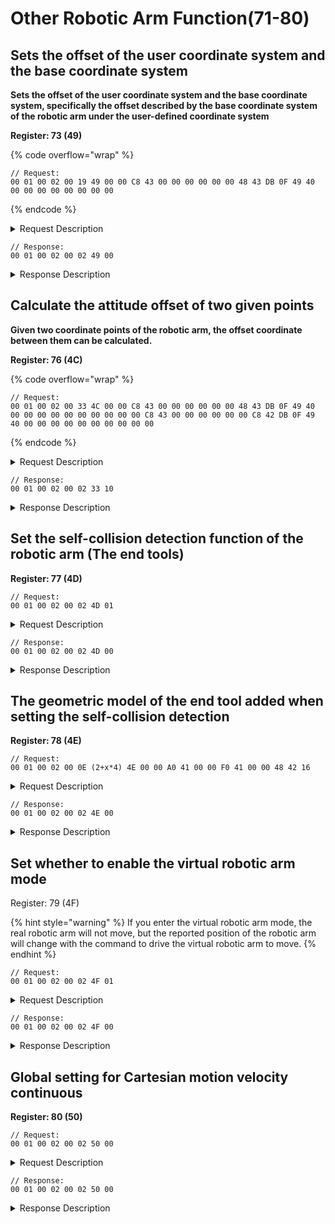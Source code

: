 # Other Robotic Arm Function(71-80)

## Sets the offset of the user coordinate system and the base coordinate system

**Sets the offset of the user coordinate system and the base coordinate system, specifically the offset described by the base coordinate system of the robotic arm under the user-defined coordinate system**

**Register: 73 (49)**

{% code overflow="wrap" %}
```
// Request:
00 01 00 02 00 19 49 00 00 C8 43 00 00 00 00 00 00 48 43 DB 0F 49 40 00 00 00 00 00 00 00 00    
```
{% endcode %}

<details>

<summary>Request Description</summary>

```
//00 01    U16, Transaction ID
//00 02    U16, Protocol Identifier
//00 19    U16, Length 
//49       U8, Register
//00 00 C8 43	fp32, Cartesian offset X=400mm
//00 00 00 00	fp32, Cartesian offset Y=0
//00 00 48 43	fp32, Cartesian offset Z=200mm
//DB 0F 49 40	fp32, Cartesian offset Roll=πrad
//00 00 00 00	fp32, Cartesian offset Pitch=0
//00 00 00 00	fp32, Cartesian offset Yaw=0
```

</details>

```
// Response:
00 01 00 02 00 02 49 00
```

<details>

<summary>Response Description</summary>

```
//00 01    U16, Transaction ID
//00 02    U16, Protocol Identifier
//00 02    U16, Length 
//49       U8, Register
//00       U8, State
```

</details>







## Calculate the attitude offset of two given points

**Given two coordinate points of the robotic arm, the offset coordinate between them can be calculated.**

**Register: 76 (4C)**

{% code overflow="wrap" %}
```
// Request:
00 01 00 02 00 33 4C 00 00 C8 43 00 00 00 00 00 00 48 43 DB 0F 49 40 00 00 00 00 00 00 00 00 00 00 C8 43 00 00 00 00 00 00 C8 42 DB 0F 49 40 00 00 00 00 00 00 00 00 00 00   
```
{% endcode %}

<details>

<summary>Request Description</summary>

```
//00 01    U16, Transaction ID
//00 02    U16, Protocol Identifier
//00 33    U16, Length 
//4C       U8, Register
//00 00 C8 43	fp32, X=400
//00 00 00 00	fp32, Y=0
//00 00 48 43	fp32, Z=200
//DB 0F 49 40	fp32, Roll=π
//00 00 00 00	fp32, Pitch=0
//00 00 00 00	fp32, Yaw=0
//00 00 C8 43	fp32, X=400
//00 00 00 00	fp32, Y=0
//00 00 C8 42	fp32, Z=100
//DB 0F 49 40	fp32, Roll=π
//00 00 00 00	fp32, Pitch=0
//00 00 00 00	fp32, Yaw=0
//00	fp32, 
Representation of input pose:
0 : RPY（Roll,Pitch,Yaw）
1 : axial angle（Rx,Ry,Rz）

//00	fp32, 
Representation of output pose:
0 : RPY（Roll,Pitch,Yaw）
1 : axial angle（Rx,Ry,Rz）
```

</details>

```
// Response:
00 01 00 02 00 02 33 10
```

<details>

<summary>Response Description</summary>

```
//00 01    U16, Transaction ID
//00 02    U16, Protocol Identifier
//00 1A    U16, Length 
//4C       U8, Register
//00       U8, State
//00 00 00 00	fp32, Cartesian offset X=0
//00 00 00 00	fp32, Cartesian offset Y=0
//00 00 C8 C2	fp32, Cartesian offset Z=-100mm
//00 00 80 99	fp32, Cartesian offset Roll=-0
//00 00 00 80	fp32, Cartesian offset Pitch=-0
//00 00 00 00	fp32, Cartesian offset Yaw=0
```

</details>





## Set the self-collision detection function of the robotic arm (The end tools)

**Register: 77 (4D)**

```
// Request:
00 01 00 02 00 02 4D 01  
```

<details>

<summary>Request Description</summary>

```
//00 01    U16, Transaction ID
//00 02    U16, Protocol Identifier
//00 02    U16, Length 
//40       U8, Register
//01       U8, 
0: turn off self-collision detection
1: turn on self-collision detection
```

</details>

```
// Response:
00 01 00 02 00 02 4D 00
```

<details>

<summary>Response Description</summary>

```
//00 01    U16, Transaction ID
//00 02    U16, Protocol Identifier
//00 02    U16, Length 
//4D       U8, Register
//00       U8, State
```

</details>





## The geometric model of the end tool added when setting the self-collision detection

**Register: 78 (4E)**

```
// Request:
00 01 00 02 00 0E (2+x*4) 4E 00 00 A0 41 00 00 F0 41 00 00 48 42 16 
```

<details>

<summary>Request Description</summary>

<pre data-overflow="wrap"><code>//00 01    U16, Transaction ID
//00 02    U16, Protocol Identifier
//00 0E    U16, Length((2+x*4)) 
//4E       U8, Register
<strong>//00 00 A0 41    
</strong>//00 00 F0 41
//00 00 48 42    3*fp32,
Parameter 1 (The end tool is a cuboid)
x=20,y=30,z=50
Additional definition parameter area: x maximum is 6, the actual length depends on the number of parameters required by the tool type definition. 
If there is no parameter, there is no data here.

End tool type:
1) Custom detection model (additional parameters are required):
*Cylinder:
Additional definition parameters are: 
radius (mm), height (mm)
*Cuboid:
Additional definition parameters are: 
length[x(mm)] ,width[y(mm)], height[z(mm)] consistent with the direction of the default TCP coordinate system.

2) Supported detection models (no need to define additional parameters):
No end tool, xArm gripper, xArm vacuum gripper, xArm BIO gripper, Robotiq 2F-85 gripper, Robotiq 2F-140 gripper.
<strong>
</strong>//16    U8, 
Parameter 2 
(end tool type number = 22)
End tool type number:
1)Custom detection models (additional parameters are required):
Cylinder: 21
Cuboid: 22
2) Supported detection models (no need to define additional parameters):
No end tools: 0
xArm gripper: 1
xArm vacuum gripper: 2
xArm BIO gripper: 3
Robotiq 2F-85 gripper: 4
Robotiq 2F-140 gripper: 5
</code></pre>

</details>

```
// Response:
00 01 00 02 00 02 4E 00
```

<details>

<summary>Response Description</summary>

```
//00 01    U16, Transaction ID
//00 02    U16, Protocol Identifier
//00 02    U16, Length 
//4E       U8, Register
//00       U8, State
```

</details>





## Set whether to enable the virtual robotic arm mode

Register: 79 (4F)

{% hint style="warning" %}
If you enter the virtual robotic arm mode, the real robotic arm will not move, but the reported position of the robotic arm will change with the command to drive the virtual robotic arm to move.
{% endhint %}

```
// Request:
00 01 00 02 00 02 4F 01
```

<details>

<summary>Request Description</summary>

```
//00 01    U16, Transaction ID
//00 02    U16, Protocol Identifier
//00 02    U16, Length 
//4F       U8, Register
//01       U8,
0: the real robotic arm mode
1: the virtual robotic arm mode
```

</details>

```
// Response:
00 01 00 02 00 02 4F 00
```

<details>

<summary>Response Description</summary>

```
//00 01    U16, Transaction ID
//00 02    U16, Protocol Identifier
//00 02    U16, Length 
//4F       U8, Register
//00       U8, State
```

</details>





## Global setting for Cartesian motion velocity continuous

**Register: 80 (50)**

```
// Request:
00 01 00 02 00 02 50 00  
```

<details>

<summary>Request Description</summary>

```
//00 01    U16, Transaction ID
//00 02    U16, Protocol Identifier
//00 02    U16, Length 
//50       U8, Register
//00       U8, 
0 :speed discontinuity，default
1 :speed continuous
```

</details>

```
// Response:
00 01 00 02 00 02 50 00
```

<details>

<summary>Response Description</summary>

```
//00 01    U16, Transaction ID
//00 02    U16, Protocol Identifier
//00 02    U16, Length 
//50       U8, Register
//00       U8, State
```

</details>









